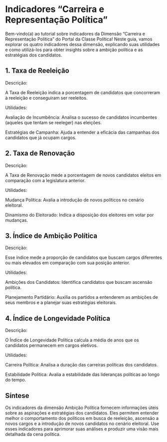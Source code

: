 # Indicadores “Carreira e Representação Política”

Bem-vindo(a) ao tutorial sobre indicadores da Dimensão “Carreira e Representação Política” do Portal da Classe Política! Neste guia, vamos explorar os quatro indicadores dessa dimensão, explicando suas utilidades e como utilizá-los para obter insights sobre a ambição política e as estratégias dos candidatos.

## 1. Taxa de Reeleição

Descrição:

A Taxa de Reeleição indica a porcentagem de candidatos que concorreram à reeleição e conseguiram ser reeleitos.

Utilidades:

Avaliação de Incumbência: Analisa o sucesso de candidatos incumbentes (aqueles que tentam se reeleger) nas eleições.

Estratégias de Campanha: Ajuda a entender a eficácia das campanhas dos candidatos que já ocupam cargos.

## 2. Taxa de Renovação

Descrição:

A Taxa de Renovação mede a porcentagem de novos candidatos eleitos em comparação com a legislatura anterior.

Utilidades:

Mudança Política: Avalia a introdução de novos políticos no cenário eleitoral.

Dinamismo do Eleitorado: Indica a disposição dos eleitores em votar por mudanças.

## 3. Índice de Ambição Política

Descrição:

Esse índice mede a proporção de candidatos que buscam cargos diferentes ou mais elevados em comparação com sua posição anterior.

Utilidades:

Ambições dos Candidatos: Identifica candidatos que buscam ascensão política.

Planejamento Partidário: Auxilia os partidos a entenderem as ambições de seus membros e a planejar suas estratégias eleitorais.

## 4. Índice de Longevidade Política

Descrição:

O Índice de Longevidade Política calcula a média de anos que os candidatos permanecem em cargos eletivos.

Utilidades:

Carreira Política: Analisa a duração das carreiras políticas dos candidatos.

Estabilidade Política: Avalia a estabilidade das lideranças políticas ao longo do tempo.

## Síntese

Os indicadores da dimensão Ambição Política fornecem informações úteis sobre as aspirações e estratégias dos candidatos. Eles permitem entender melhor o comportamento dos políticos em busca de reeleição, ascensão a novos cargos e a introdução de novos candidatos no cenário eleitoral. Use esses indicadores para aprimorar suas análises e produzir uma visão mais detalhada da cena política.
